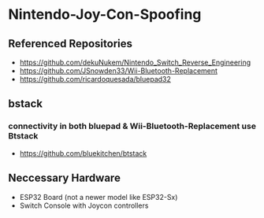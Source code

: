 # Nintendo-Joy-Con-Spoofing

## Referenced Repositories
- https://github.com/dekuNukem/Nintendo_Switch_Reverse_Engineering
- https://github.com/JSnowden33/Wii-Bluetooth-Replacement
- https://github.com/ricardoquesada/bluepad32

## bstack 
### connectivity in both bluepad & Wii-Bluetooth-Replacement use Btstack
- https://github.com/bluekitchen/btstack

## Neccessary Hardware
* ESP32 Board (not a newer model like ESP32-Sx)
* Switch Console with Joycon controllers
